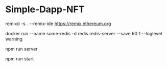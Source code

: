 # Simple-Dapp-NFT


remixd -s . --remix-ide https://remix.ethereum.org

docker run --name some-redis -d redis redis-server --save 60 1 --loglevel warning

npm run server

npm run start